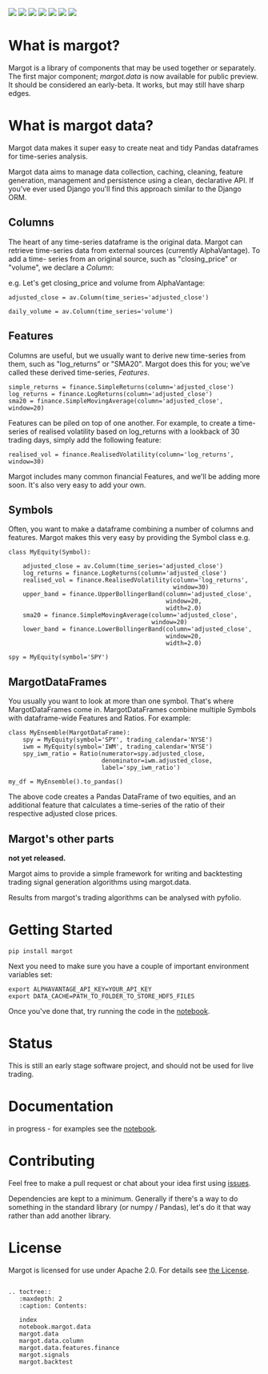 [![](https://img.shields.io/pypi/v/margot)](https://pypi.org/project/margot/)
![](https://img.shields.io/pypi/pyversions/margot)
![](https://img.shields.io/pypi/wheel/margot)
[![](https://img.shields.io/github/license/pymargot/margot)](https://github.com/pymargot/margot/blob/master/LICENSE)
[![](https://img.shields.io/travis/org/pymargot/margot)](https://travis-ci.org/github/pymargot/margot)
[![](https://readthedocs.org/projects/margot/badge/?version=latest)](https://margot.readthedocs.io/en/latest/?badge=latest)
[![](https://codecov.io/gh/pymargot/margot/branch/master/graph/badge.svg)](https://codecov.io/gh/pymargot/margot)

# What is margot?
Margot is a library of components that may be used together or separately. The first
major component; _margot.data_ is now available for public preview. It should be
considered an early-beta. It works, but may still have sharp edges.

# What is margot data?
Margot data makes it super easy to create neat and tidy Pandas dataframes for 
time-series analysis.

Margot data aims to manage data collection, caching, cleaning, feature generation,
management and persistence using a clean, declarative API. If you've ever used
Django you'll find this approach similar to the Django ORM.

## Columns
The heart of any time-series dataframe is the original data. Margot can retrieve
time-series data from external sources (currently AlphaVantage). To add a time-
series from an original source, such as "closing_price" or "volume", we declare
a *Column*:

e.g. Let's get closing_price and volume from AlphaVantage:

    adjusted_close = av.Column(time_series='adjusted_close')

    daily_volume = av.Column(time_series='volume')

## Features
Columns are useful, but we usually want to derive new time-series from them, such 
as "log_returns" or "SMA20". Margot does this for you; we've called these derived
time-series, *Features*.

    simple_returns = finance.SimpleReturns(column='adjusted_close')
    log_returns = finance.LogReturns(column='adjusted_close')
    sma20 = finance.SimpleMovingAverage(column='adjusted_close', window=20)

Features can be piled on top of one another. For example, to create a time-series
of realised volatility based on log_returns with a lookback of 30 trading days,
simply add the following feature:

    realised_vol = finance.RealisedVolatility(column='log_returns', window=30)

Margot includes many common financial Features, and we'll be adding more soon. It's 
also very easy to add your own.


## Symbols
Often, you want to make a dataframe combining a number of columns and features.
Margot makes this very easy by providing the Symbol class e.g.

    class MyEquity(Symbol):

        adjusted_close = av.Column(time_series='adjusted_close')
        log_returns = finance.LogReturns(column='adjusted_close')
        realised_vol = finance.RealisedVolatility(column='log_returns', 
                                                  window=30)
        upper_band = finance.UpperBollingerBand(column='adjusted_close', 
                                                window=20, 
                                                width=2.0)
        sma20 = finance.SimpleMovingAverage(column='adjusted_close', 
                                            window=20)
        lower_band = finance.LowerBollingerBand(column='adjusted_close', 
                                                window=20, 
                                                width=2.0)

    spy = MyEquity(symbol='SPY')

## MargotDataFrames
You usually you want to look at more than one symbol. That's where
MargotDataFrames come in. MargotDataFrames combine multiple
Symbols with dataframe-wide Features and Ratios. For example:

    class MyEnsemble(MargotDataFrame):
        spy = MyEquity(symbol='SPY', trading_calendar='NYSE')
        iwm = MyEquity(symbol='IWM', trading_calendar='NYSE')
        spy_iwm_ratio = Ratio(numerator=spy.adjusted_close, 
                              denominator=iwm.adjusted_close,
                              label='spy_iwm_ratio')

    my_df = MyEnsemble().to_pandas() 

The above code creates a Pandas DataFrame of two equities, and an additional
feature that calculates a time-series of the ratio of their respective
adjusted close prices.

## Margot's other parts
**not yet released.**

Margot aims to provide a simple framework for writing and backtesting trading
signal generation algorithms using margot.data.

Results from margot's trading algorithms can be analysed with pyfolio.

# Getting Started

    pip install margot

Next you need to make sure you have a couple of important environment variables set:

    export ALPHAVANTAGE_API_KEY=YOUR_API_KEY
    export DATA_CACHE=PATH_TO_FOLDER_TO_STORE_HDF5_FILES

Once you've done that, try running the code in the [notebook](notebook.margot.data).

# Status
This is still an early stage software project, and should not be used for live trading.

# Documentation

in progress - for examples see the [notebook](notebook.margot.data).

# Contributing

Feel free to make a pull request or chat about your idea first using [issues](https://github.com/atkinson/margot/issues).

Dependencies are kept to a minimum. Generally if there's a way to do something in the standard library (or numpy / Pandas), let's do it that way rather than add another library. 

# License
Margot is licensed for use under Apache 2.0. For details see [the License](https://github.com/atkinson/margot/blob/master/LICENSE).


```eval_rst

.. toctree::
   :maxdepth: 2
   :caption: Contents:

   index
   notebook.margot.data
   margot.data
   margot.data.column
   margot.data.features.finance
   margot.signals
   margot.backtest

```